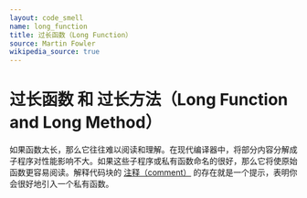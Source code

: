 ```yaml
---
layout: code_smell
name: long_function
title: 过长函数（Long Function）
source: Martin Fowler
wikipedia_source: true
---
```


# 过长函数 和 过长方法（Long Function and Long Method）
如果函数太长，那么它往往难以阅读和理解。在现代编译器中，将部分内容分解成子程序对性能影响不大。如果这些子程序或私有函数命名的很好，那么它将使原始函数更容易阅读。解释代码块的 [注释（comment）](comment.html) 的存在就是一个提示，表明你会很好地引入一个私有函数。
